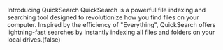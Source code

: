 Introducing QuickSearch
QuickSearch is a powerful file indexing and searching tool designed to revolutionize how you find files on your computer. Inspired by the efficiency of "Everything", QuickSearch offers lightning-fast searches by instantly indexing all files and folders on your local drives.(false)
